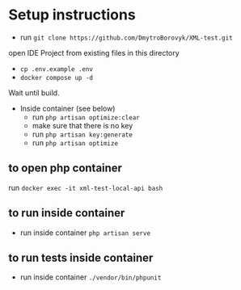 # Setup instructions

- run `git clone https://github.com/DmytroBorovyk/XML-test.git`

open IDE Project from existing files in this directory
- `cp .env.example .env`
- `docker compose up -d`
  
Wait until build.

- Inside container (see below)
  - run `php artisan optimize:clear`
  - make sure that there is no key
  - run `php artisan key:generate`
  - run `php artisan optimize`
  
## to open php container
run `docker exec -it xml-test-local-api bash`

## to run inside container 
  - run inside container `php artisan serve`

## to run tests inside container
  - run inside container `./vendor/bin/phpunit`
